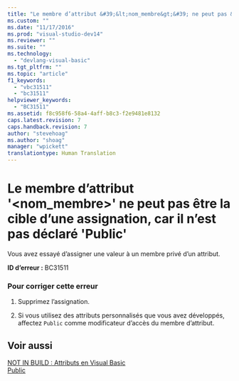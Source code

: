 ```yaml
---
title: "Le membre d’attribut &#39;&lt;nom_membre&gt;&#39; ne peut pas &#234;tre la cible d’une assignation, car il n’est pas d&#233;clar&#233; &#39;Public&#39; | Microsoft Docs"
ms.custom: ""
ms.date: "11/17/2016"
ms.prod: "visual-studio-dev14"
ms.reviewer: ""
ms.suite: ""
ms.technology: 
  - "devlang-visual-basic"
ms.tgt_pltfrm: ""
ms.topic: "article"
f1_keywords: 
  - "vbc31511"
  - "bc31511"
helpviewer_keywords: 
  - "BC31511"
ms.assetid: f8c958f6-58a4-4aff-b8c3-f2e9481e8132
caps.latest.revision: 7
caps.handback.revision: 7
author: "stevehoag"
ms.author: "shoag"
manager: "wpickett"
translationtype: Human Translation
---
```

# Le membre d’attribut &#39;&lt;nom_membre&gt;&#39; ne peut pas &#234;tre la cible d’une assignation, car il n’est pas d&#233;clar&#233; &#39;Public&#39;
Vous avez essayé d’assigner une valeur à un membre privé d’un attribut.  
  
 **ID d’erreur :** BC31511  
  
### Pour corriger cette erreur  
  
1.  Supprimez l’assignation.  
  
2.  Si vous utilisez des attributs personnalisés que vous avez développés, affectez `Public` comme modificateur d’accès du membre d’attribut.  
  
## Voir aussi  
 [NOT IN BUILD : Attributs en Visual Basic](http://msdn.microsoft.com/fr-fr/620bfc0e-4582-4c8b-8432-ebc5c3dccc22)   
 [Public](../../visual-basic/language-reference/modifiers/public.md)